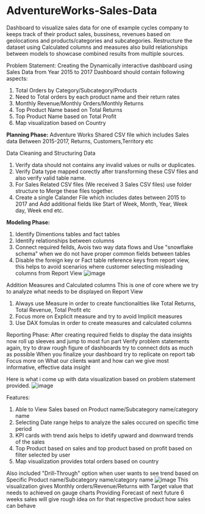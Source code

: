 # AdventureWorks-Sales-Data
Dashboard to visualize sales data for one of example cycles company to keeps track of their product sales, bussiness, revenues based on geolocations and products/categories and subcategories. Restructure the dataset using Calculated columns and measures also build relationships between models to showcase combined results from multiple sources.

Problem Statement:
Creating the Dynamically interactive dashboard using Sales Data from Year 2015 to 2017
Dashboard should contain following aspects:
1) Total Orders by Category/Subcategory/Products
2) Need to Total orders by each product name and their return rates
3) Monthly Revenue/Monthly Orders/Monthly Returns
4) Top Product Name based on Total Returns
5) Top Product Name based on Total Profit
6) Map visualization based on Country


**Planning Phase:**
Adventure Works Shared CSV file which includes Sales data Between 2015-2017, Returns, Customers,Territory etc

Data Cleaning and Structuring Data 
1) Verify data should not contains any invalid values or nulls or duplicates.
2) Verify Data type mapped corectly after transforming these CSV files and also verify valid table name.
3) For Sales Related CSV files (We received 3 Sales CSV files) use folder structure to Merge these files together.
4) Create a single Calander File which includes dates between 2015 to 2017 and Add additional fields like Start of Week, Month, Year, Week day, Week end etc.

**Modeling Phase:**
1) Identify Dimentions tables and fact tables
2) Identify relationships between columns
3) Connect required feilds, Avois two way data flows and Use "snowflake schema" when we do not have proper common fields between tables
4) Disable the foreign key or Fact table reference keys from report view, this helps to avoid scenarios where customer selecting misleading columns from Report View
![image](https://user-images.githubusercontent.com/38867261/133906455-0c17f0c0-95f2-462b-9ce1-4687cf505419.png)

Addition Measures and Calculated columns
This is one of core where we try to analyze what needs to be displayed on Report View
1) Always use Measure in order to create functionalities like Total Returns, Total Revenue, Total Profit etc
2) Focus more on Explicit measure and try to avoid Implicit measures 
3) Use DAX fomulas in order to create measures and calculated columns

Reporting Phase:
After creating required fields to display the data insights now roll up sleeves and jump to most fun part
Verify problem statements again, try to draw rough figure of dashboards try to connect dots as much as possible
When you finalize your dashboard try to replicate on report tab 
Focus more on What our clients want and how can we give most informative, effective data insight

Here is what i come up with data visualization based on problem statement provided.
![image](https://user-images.githubusercontent.com/38867261/133906743-a9984a9a-54ac-42c5-876c-02a797f6e472.png)

Features:
1) Able to View Sales based on Product name/Subcategory name/category name
2) Selecting Date range helps to analyze the sales occured on specific time period
3) KPI cards with trend axis helps to idetify upward and downward trends of the sales
4) Top Product based on sales and top product based on profit based on filter selected by user
5) Map visualization provides total orders based on country

Also included "Drill-Through" option when user wants to see trend based on Specific Product name/Subcategory name/category name
![image](https://user-images.githubusercontent.com/38867261/133906896-5df6932b-f983-45db-b643-4fd8531ba6c9.png)
This visualization gives Monthly orders/Revenue/Returns with Target value that needs to achieved on gauge charts
Providing Forecast of next future 6 weeks sales will give rough idea on for that respective product how sales can behave



